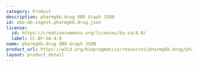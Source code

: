 ```yaml
---
category: Product
description: pharmgkb.drug OBO Graph JSON
id: obo-db-ingest.pharmgkb.drug.json
license:
  id: https://creativecommons.org/licenses/by-sa/4.0/
  label: CC-BY-SA-4.0
name: pharmgkb.drug OBO Graph JSON
product_url: https://w3id.org/biopragmatics/resources/pharmgkb.drug/pharmgkb.drug.json
layout: product_detail
---
```

